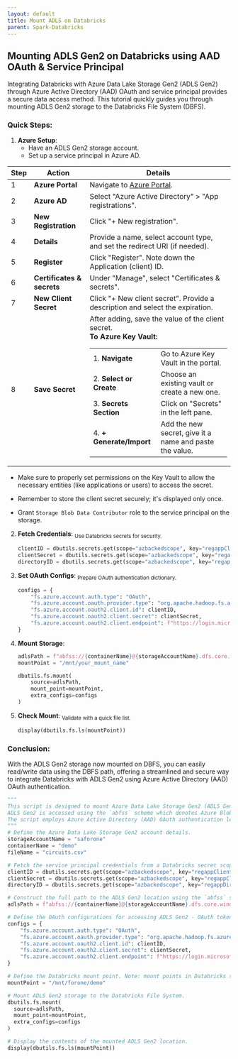 ```yaml
---
layout: default
title: Mount ADLS on Databricks
parent: Spark-Databricks
---
```


## Mounting ADLS Gen2 on Databricks using AAD OAuth & Service Principal

Integrating Databricks with Azure Data Lake Storage Gen2 (ADLS Gen2) through Azure Active Directory (AAD) OAuth and service principal provides a secure data access method. This tutorial quickly guides you through mounting ADLS Gen2 storage to the Databricks File System (DBFS).

### Quick Steps:

1. **Azure Setup**:
   - Have an ADLS Gen2 storage account.
   - Set up a service principal in Azure AD.

| Step | Action | Details |
|------|--------|---------|
| 1 | **Azure Portal** | Navigate to [Azure Portal](https://portal.azure.com/). |
| 2 | **Azure AD** | Select "Azure Active Directory" > "App registrations". |
| 3 | **New Registration** | Click "+ New registration". |
| 4 | **Details** | Provide a name, select account type, and set the redirect URI (if needed). |
| 5 | **Register** | Click "Register". Note down the Application (client) ID. |
| 6 | **Certificates & secrets** | Under "Manage", select "Certificates & secrets". |
| 7 | **New Client Secret** | Click "+ New client secret". Provide a description and select the expiration. |
| 8 | **Save Secret** | After adding, save the value of the client secret. <br> **To Azure Key Vault:** <table><tr><td>1. **Navigate**</td><td>Go to Azure Key Vault in the portal.</td></tr><tr><td>2. **Select or Create**</td><td>Choose an existing vault or create a new one.</td></tr><tr><td>3. **Secrets Section**</td><td>Click on "Secrets" in the left pane.</td></tr><tr><td>4. **+ Generate/Import**</td><td>Add the new secret, give it a name and paste the value.</td></tr></table> |

  - Make sure to properly set permissions on the Key Vault to allow the necessary entities (like applications or users) to access the secret.
  - Remember to store the client secret securely; it's displayed only once.

   - Grant `Storage Blob Data Contributor` role to the service principal on the storage.

2. **Fetch Credentials**:
   <sub>Use Databricks secrets for security.</sub>
   ```python
   clientID = dbutils.secrets.get(scope="azbackedscope", key="regappClientID")
   clientSecret = dbutils.secrets.get(scope="azbackedscope", key="regappClientSecret")
   directoryID = dbutils.secrets.get(scope="azbackedscope", key="regappDirectoryID")
   ```

3. **Set OAuth Configs**:
   <sub>Prepare OAuth authentication dictionary.</sub>
   ```python
   configs = {
       "fs.azure.account.auth.type": "OAuth",
       "fs.azure.account.oauth.provider.type": "org.apache.hadoop.fs.azurebfs.oauth2.ClientCredsTokenProvider",
       "fs.azure.account.oauth2.client.id": clientID,
       "fs.azure.account.oauth2.client.secret": clientSecret,
       "fs.azure.account.oauth2.client.endpoint": f"https://login.microsoftonline.com/{directoryID}/oauth2/token"
   }
   ```

4. **Mount Storage**:
   ```python
   adlsPath = f"abfss://{containerName}@{storageAccountName}.dfs.core.windows.net/"
   mountPoint = "/mnt/your_mount_name"
   
   dbutils.fs.mount(
       source=adlsPath,
       mount_point=mountPoint,
       extra_configs=configs
   )
   ```

5. **Check Mount**:
   <sub>Validate with a quick file list.</sub>
   ```python
   display(dbutils.fs.ls(mountPoint))
   ```
### Conclusion:

With the ADLS Gen2 storage now mounted on DBFS, you can easily read/write data using the DBFS path, offering a streamlined and secure way to integrate Databricks with ADLS Gen2 using Azure Active Directory (AAD) OAuth authentication.

```python
"""
This script is designed to mount Azure Data Lake Storage Gen2 (ADLS Gen2) into the Databricks File System.
ADLS Gen2 is accessed using the `abfss` scheme which denotes Azure Blob File System with SSL.
The script employs Azure Active Directory (AAD) OAuth authentication leveraging a service principal.
"""
# Define the Azure Data Lake Storage Gen2 account details.
storageAccountName = "saforone"
containerName = "demo"
fileName = "circuits.csv"

# Fetch the service principal credentials from a Databricks secret scope linked to Azure Key Vault.
clientID = dbutils.secrets.get(scope="azbackedscope", key="regappClientID")
clientSecret = dbutils.secrets.get(scope="azbackedscope", key="regappClientSecret")
directoryID = dbutils.secrets.get(scope="azbackedscope", key="regappDirectoryID")

# Construct the full path to the ADLS Gen2 location using the `abfss` scheme.
adlsPath = f"abfss://{containerName}@{storageAccountName}.dfs.core.windows.net/"

# Define the OAuth configurations for accessing ADLS Gen2 - OAuth token provider, service principal credentials and endpoint
configs = {
    "fs.azure.account.auth.type": "OAuth",
    "fs.azure.account.oauth.provider.type": "org.apache.hadoop.fs.azurebfs.oauth2.ClientCredsTokenProvider",
    "fs.azure.account.oauth2.client.id": clientID,
    "fs.azure.account.oauth2.client.secret": clientSecret,
    "fs.azure.account.oauth2.client.endpoint": f"https://login.microsoftonline.com/{directoryID}/oauth2/token"
}

# Define the Databricks mount point. Note: mount points in Databricks should always start with "/mnt/".
mountPoint = "/mnt/forone/demo"

# Mount ADLS Gen2 storage to the Databricks File System.
dbutils.fs.mount(
  source=adlsPath,
  mount_point=mountPoint,
  extra_configs=configs
)

# Display the contents of the mounted ADLS Gen2 location.
display(dbutils.fs.ls(mountPoint))

```
